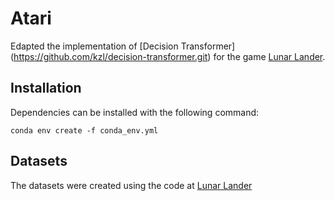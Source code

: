
# Atari

Edapted the implementation of [Decision Transformer] (https://github.com/kzl/decision-transformer.git) for the game [Lunar Lander](https://gym.openai.com/envs/LunarLander-v2/). 

## Installation

Dependencies can be installed with the following command:

```
conda env create -f conda_env.yml
```

## Datasets

The datasets were created using the code at [Lunar Lander](https://github.com/JacopoBartoli/lunar_lander.git)
